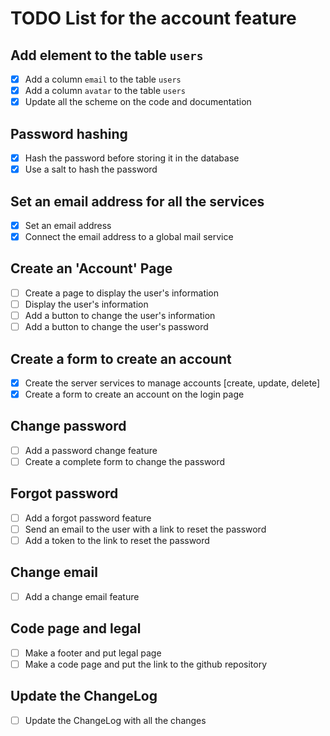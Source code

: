 # TODO List for the account feature

## Add element to the table `users`

- [x] Add a column `email` to the table `users`
- [x] Add a column `avatar` to the table `users`
- [x] Update all the scheme on the code and documentation

## Password hashing

- [x] Hash the password before storing it in the database
- [x] Use a salt to hash the password

## Set an email address for all the services

- [x] Set an email address
- [x] Connect the email address to a global mail service

## Create an 'Account' Page

- [ ] Create a page to display the user's information
- [ ] Display the user's information
- [ ] Add a button to change the user's information
- [ ] Add a button to change the user's password

## Create a form to create an account

- [x] Create the server services to manage accounts [create, update, delete]
- [x] Create a form to create an account on the login page

## Change password

- [ ] Add a password change feature
- [ ] Create a complete form to change the password

## Forgot password

- [ ] Add a forgot password feature
- [ ] Send an email to the user with a link to reset the password
- [ ] Add a token to the link to reset the password

## Change email

- [ ] Add a change email feature

## Code page and legal

- [ ] Make a footer and put legal page
- [ ] Make a code page and put the link to the github repository

## Update the ChangeLog

- [ ] Update the ChangeLog with all the changes
